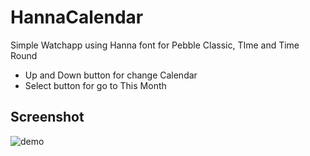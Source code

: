 # HannaCalendar

Simple Watchapp using Hanna font for Pebble Classic, TIme and Time Round

- Up and Down button for change Calendar
- Select button for go to This Month

## Screenshot

![demo](https://pbs.twimg.com/media/CXEYBeiUMAARY2S.jpg:large)